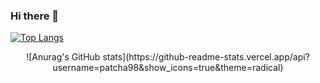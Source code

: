 ### Hi there 👋

[![Top Langs](https://github-readme-stats.vercel.app/api/top-langs/?username=patcha98&layout=compact)](https://github.com/patcha98/github-readme-stats)

<div align="center">
![Anurag's GitHub stats](https://github-readme-stats.vercel.app/api?username=patcha98&show_icons=true&theme=radical)</div>

<!--
**patcha98/patcha98** is a ✨ _special_ ✨ repository because its `README.md` (this file) appears on your GitHub profile.

Here are some ideas to get you started:

- 🔭 I’m currently working on ...
- 🌱 I’m currently learning ...
- 👯 I’m looking to collaborate on ...
- 🤔 I’m looking for help with ...
- 💬 Ask me about ...
- 📫 How to reach me: ...
- 😄 Pronouns: ...
- ⚡ Fun fact: ...
-->
